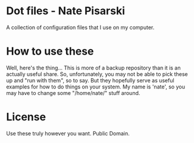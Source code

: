 # Dot files - Nate Pisarski
A collection of configuration files that I use on my computer.

# How to use these
Well, here's the thing... This is more of a backup repository than it is an actually useful share. So, unfortunately, you may not be able to pick these up and "run with them", so to say. But they hopefully serve as useful examples for how to do things on your system. My name is 'nate', so you may have to change some "/home/nate/" stuff around.

# License
Use these truly however you want. Public Domain.
